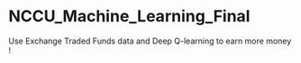 # NCCU_Machine_Learning_Final

Use Exchange Traded Funds data and Deep Q-learning to earn more money ! 
